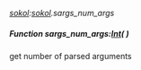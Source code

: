 _[sokol](../../modules/sokol/sokol-module.md):[sokol](../../modules/sokol/sokol-module.md).sargs\_num\_args_
##### Function sargs\_num\_args:[Int](../../modules/wonkey/wonkey-types-int.md)(  )
get number of parsed arguments
